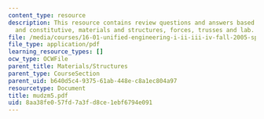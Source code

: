 ```yaml
---
content_type: resource
description: This resource contains review questions and answers based on compatibility
  and constitutive, materials and structures, forces, trusses and lab.
file: /media/courses/16-01-unified-engineering-i-ii-iii-iv-fall-2005-spring-2006/8aa38fe057fd7a3fd8ce1ebf6794e091_mudzm5.pdf
file_type: application/pdf
learning_resource_types: []
ocw_type: OCWFile
parent_title: Materials/Structures
parent_type: CourseSection
parent_uid: b640d5c4-9375-61ab-448e-c8a1ec804a97
resourcetype: Document
title: mudzm5.pdf
uid: 8aa38fe0-57fd-7a3f-d8ce-1ebf6794e091
---
```

